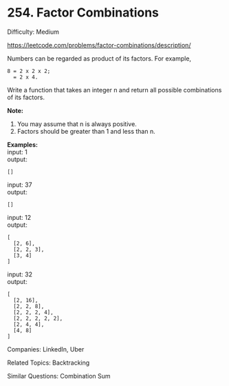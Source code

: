 # 254. Factor Combinations

Difficulty: Medium

https://leetcode.com/problems/factor-combinations/description/

Numbers can be regarded as product of its factors. For example,
```
8 = 2 x 2 x 2;
  = 2 x 4.
```
Write a function that takes an integer n and return all possible combinations of its factors.

**Note:**  
1. You may assume that n is always positive.
2. Factors should be greater than 1 and less than n.

**Examples:**  
input: 1  
output:  
```
[]
```
input: 37  
output: 
``` 
[]
```
input: 12  
output:  
```
[
  [2, 6],
  [2, 2, 3],
  [3, 4]
]
```
input: 32  
output:  
```
[
  [2, 16],
  [2, 2, 8],
  [2, 2, 2, 4],
  [2, 2, 2, 2, 2],
  [2, 4, 4],
  [4, 8]
]
```

Companies: LinkedIn, Uber

Related Topics: Backtracking

Similar Questions: Combination Sum
